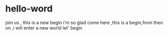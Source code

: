 # hello-word
join us , this is a new begin
i'm so glad come here ,this is a begin,from then on ,i will enter a new world
let' begin
